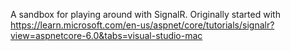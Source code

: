 A sandbox for playing around with SignalR.
Originally started with https://learn.microsoft.com/en-us/aspnet/core/tutorials/signalr?view=aspnetcore-6.0&tabs=visual-studio-mac